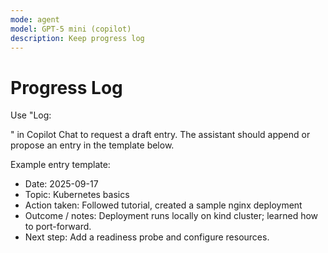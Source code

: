 ```yaml
---
mode: agent
model: GPT-5 mini (copilot)
description: Keep progress log
---
```

# Progress Log

Use "Log: <summary>" in Copilot Chat to request a draft entry. The assistant should append or propose an entry in the template below.

Example entry template:

- Date: 2025-09-17
- Topic: Kubernetes basics
- Action taken: Followed tutorial, created a sample nginx deployment
- Outcome / notes: Deployment runs locally on kind cluster; learned how to port-forward.
- Next step: Add a readiness probe and configure resources.